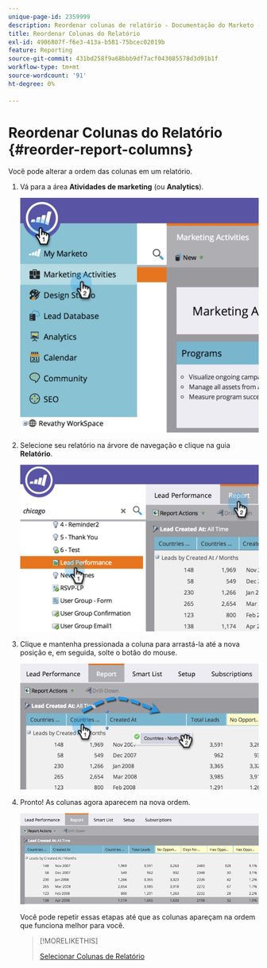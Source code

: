 ```yaml
---
unique-page-id: 2359999
description: Reordenar colunas de relatório - Documentação do Marketo - Documentação do produto
title: Reordenar Colunas do Relatório
exl-id: 4906807f-f6e3-413a-b581-75bcec02019b
feature: Reporting
source-git-commit: 431bd258f9a68bbb9df7acf043085578d3d91b1f
workflow-type: tm+mt
source-wordcount: '91'
ht-degree: 0%

---
```


# Reordenar Colunas do Relatório {#reorder-report-columns}

Você pode alterar a ordem das colunas em um relatório.

1. Vá para a área **Atividades de marketing** (ou **Analytics**).

   ![](assets/image2014-9-16-10-3a50-3a27.png)

1. Selecione seu relatório na árvore de navegação e clique na guia **Relatório**.

   ![](assets/image2014-9-16-10-3a50-3a31.png)

1. Clique e mantenha pressionada a coluna para arrastá-la até a nova posição e, em seguida, solte o botão do mouse.

   ![](assets/image2014-9-16-10-3a50-3a34.png)

1. Pronto! As colunas agora aparecem na nova ordem.

   ![](assets/image2014-9-16-10-3a50-3a37.png)

   Você pode repetir essas etapas até que as colunas apareçam na ordem que funciona melhor para você.

   >[!MORELIKETHIS]
   >
   >[Selecionar Colunas de Relatório](/help/marketo/product-docs/reporting/basic-reporting/editing-reports/select-report-columns.md)
